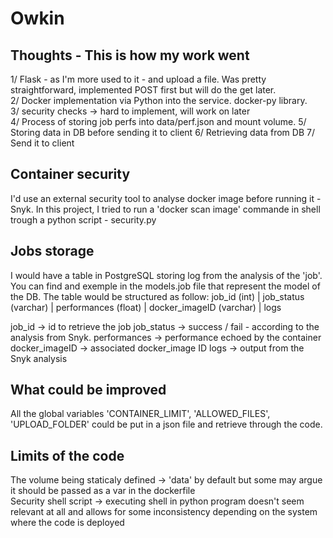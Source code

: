 # Owkin

## Thoughts - This is how my work went
1/ Flask - as I'm more used to it - and upload a file. Was pretty straightforward, implemented POST first but will do the get later. <br />
2/ Docker implementation via Python into the service. docker-py library. <br />
3/ security checks -> hard to implement, will work on later <br />
4/ Process of storing job perfs into data/perf.json and mount volume.
5/ Storing data in DB before sending it to client
6/ Retrieving data from DB
7/ Send it to client


## Container security
I'd use an external security tool to analyse docker image before running it - Snyk.
In this project, I tried to run a 'docker scan image' commande in shell trough a python script - security.py


## Jobs storage 
I would have a table in PostgreSQL storing log from the analysis of the 'job'.
You can find and exemple in the models.job file that represent the model of the DB.
The table would be structured as follow:
    job_id (int) | job_status (varchar) | performances (float) | docker_imageID (varchar) | logs 


job_id -> id to retrieve the job
job_status -> success / fail - according to the analysis from Snyk.
performances -> performance echoed by the container
docker_imageID -> associated docker_image ID
logs -> output from the Snyk analysis


## What could be improved

All the global variables 'CONTAINER_LIMIT', 'ALLOWED_FILES', 'UPLOAD_FOLDER' could be put in a json file and retrieve through the code.

## Limits of the code

The volume being staticaly defined -> 'data' by default but some may argue it should be passed as a var in the dockerfile </br>
Security shell script -> executing shell in python program doesn't seem relevant at all and allows for some inconsistency depending on the system where the code is deployed
